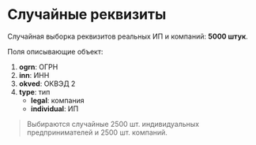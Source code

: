 # Случайные реквизиты
Случайная выборка реквизитов реальных ИП и компаний: **5000 штук**.

Поля описывающие объект:
1. **ogrn**: ОГРН
2. **inn**: ИНН
3. **okved**: ОКВЭД 2
4. **type**: тип
   - **legal**: компания
   - **individual**: ИП

> Выбираются случайные 2500 шт. индивидуальных предпринимателей и 2500 шт. компаний.
